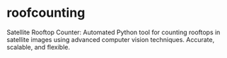 # roofcounting
Satellite Rooftop Counter: Automated Python tool for counting rooftops in satellite images using advanced computer vision techniques. Accurate, scalable, and flexible.
